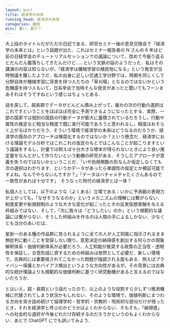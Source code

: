```yaml
---
layout: post
title: 経済学の未来
running_head: 経済学の未来
categories: 雑感
misc: 暑い．夏か？
---
```


大上段のタイトルだがただの日記である．研究セミナー後の意見交換会で「経済学の未来とは」という話題が出た．これはセミナー報告者の N さんの 6 年ほど前の日経学会のチュートリアルセッションでの議論について，改めて今振り返るとだんだん腹落ちしてきたんだけど……という文脈の話のようだった．私はその講演の内容は知らないが，「経済学は機械学習の植民地になる」という発言が当時物議を醸したようだ．私の出身に近しい交通工学分野では，時期を同じくして分野自体が機械学習に背景を持つ人たちの「草刈場」となるのではないかという危機感を持つ人もいて，日系学会で当時そんな発言があったと聞いてもフーンまあそれはそうですねという感じはちょっとある．

話を戻して，超長期でデータがどんどん積み上がって，誰かの次の行動の選択はこれですということをほぼほぼ完全に予測できるようになったとする．実際，一部の国家では個別の国民の行動データが膨大に蓄積されているだろうし，行動や属性の推定など相当な精度で既に実行可能であろうと思われるし，精度はおそらく上がるばかりだろう．そういう環境で経済学の未来はどうなるのだろうか．経済学の既存のアプローチは陳腐化するのではないか？という懸念だ．経済学における理論モデル分析ではこれこれの仮定のもとではこんなことが起こりますという議論をするし，計量では例えば十分大きな標本が得られないときにより良い推定量をなんとかして作りたいという動機の研究がある．そうしたアプローチが意義を失うのではないかということだ．「いや効用関数の形なんか仮定しなくても次の選択はわかります．というかデータがあったら単調性の仮定とか検証可能ですよね，なんでやらないんですか？」「データはハチャメチャたくさんあるので一致性があれば十分です」　そうなった時代の経済学とは一体？

私個人としては，以下のような（よくある）立場である：いかに予測器の表現力が上がっても，「なぜそうなるのか」というメカニズムの理解には繋がらない．制度変更や新規税制のような大きな変化が起こったときの反実仮想実験を与える枠組みではない．そして，「次に我々は『どうしたい』のか」という規範的な議論には繋がらない．そうした枠組みを作るのは人間の手によるしかない．少なくとも当分のあいだは．

星新一のある種の作品群に見られるように全ての人が人工知能に指示されるまま無批判に動くことを受容しない限り，意思決定の納得感を創出する何らかの現象解釈体系・価値判断体系が必要だろう．人工知能が推奨する政策の正当性・透明性を保証し，合意形成に資するための枠組みは依然として必要だ．新しい環境で，古典的には重要視されてこなかった問題が強調される面もある．例えばプライバシー保護とかバイアス検出というような方向性があるが，その背景には古典的な統計理論よりも規範的な価値判断に基づく研究動機があると言えるのではないだろうか．

とはいえ，超・長期という話だったので，以上のような役割すら少しずつ推測機械に代替されてしまう状況かもしれない．そのような環境で，価値判断にまつわる方向を突き詰め続けて倫理学的・哲学的・宗教的・呪術的な部分だけが残ったとき，それを経済学と呼ぶのかどうかはよくわからない．そもそも，「納得感」への社会的な選好が今後どれだけ存続するのだろうかというのもよくわからない．あとで ChatGPT にでも訊いてみよう．
